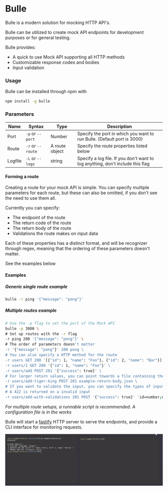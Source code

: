 # Bulle

Bulle is a modern solution for mocking HTTP API's.

Bulle can be utilized to create mock API endpoints for development purposes or for general testing.

Bulle provides:

-   A quick to use Mock API supporting all HTTP methods
-   Customizable response codes and bodies
-   Input validation

### Usage

Bulle can be installed through npm with

```bash
npm install -g bulle
```

### Parameters

| Name    | Syntax            | Type           |  Description                                                                   |
| ------- | ----------------- | -------------- | ------------------------------------------------------------------------------ |
| Port    | `-p` or `--port`  | Number         | Specify the port in which you want to run Bulle. (Default port is 3000)        |
| Route   | `-r` or `--route` | A route object | Specify the route properties listed below                                      |
| Logfile | `-L` or `--logs`  | string         | Specify a log file. If you don't want to log anything, don't include this flag |

#### Forming a route

Creating a route for your mock API is simple. You can specify multiple parameters for each route, but these can also
be omitted, if you don't see the need to use them all.

Currently you can specify:

-   The endpoint of the route
-   The return code of the route
-   The return body of the route
-   Validations the route makes on input data

Each of these properties has a distinct format, and will be recognizer through regex, meaning that
the ordering of these parameters doesn't matter.

See the examples below

#### Examples

##### Generic single route example

```bash
bulle -r ping '{"message": "pong"}'
```

##### Multiple routes example

```bash
# Use the -p flag to set the port of the Mock API
bulle -p 3000 \
# Set up routes with the -r flag
-r ping 200 '{"message": "pong"}' \
# The order of parameters doesn't matter
-r '{"message": "pong"}' 200 pong \
# You can also specify a HTTP method for the route
-r users GET 200 '[{"id": 1, "name": "Foo"}, {"id": 2, "name": "Bar"}]' \
-r users/1 GET 200 '{"id": 1, "name": "Foo"}' \
-r users/add POST 201 '{"success": true}' \
# For larger return values, you can point towards a file containing the JSON data you want to return
-r users/add-tiger-king POST 201 example-return-body.json \
# If you want to validate the input, you can specify the types of inputs you are expecting.
# A 422 is returned on a invalid input
-r users/add-with-validations 201 POST '{"success": true}' 'id=number;name=string'
```

_For multiple route setups, a runnable script is recommended. A configuration file is in the works_

Bulle will start a [fastify](https://www.fastify.io/) HTTP server to serve the endpoints, and provide a CLI interface for monitoring requests.

![Usage gif](usage.gif)
